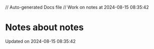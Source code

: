// Auto-generated Docs file
// Work on notes at 2024-08-15 08:35:42
# Notes about notes
Updated on 2024-08-15 08:35:42
